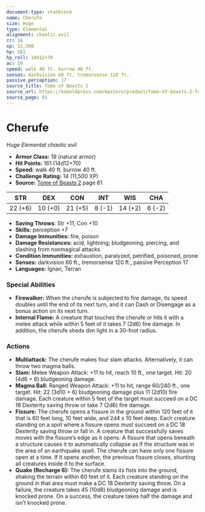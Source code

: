 ```yaml
---
document-type: statblock
name: Cherufe
size: Huge
type: Elemental
alignment: chaotic evil
cr: 14
xp: 11,500
hp: 161
hp_roll: 14d12+70
ac: 19
speed: walk 40 ft. burrow 40 ft.
senses: darkvision 60 ft. tremorsense 120 ft. 
passive_perception: 17
source_title: Tome of Beasts 2
source_url: https://koboldpress.com/kpstore/product/tome-of-beasts-2-for-5th-edition
source_page: 61
---
```


# Cherufe

*Huge* *Elemental* *chaotic evil*

- **Armor Class:** 19 (natural armor)
- **Hit Points:** 161 (14d12+70)
- **Speed:** walk 40 ft. burrow 40 ft.
- **Challenge Rating:** 14 (11,500 XP)
- **Source:** [Tome of Beasts 2](https://koboldpress.com/kpstore/product/tome-of-beasts-2-for-5th-edition) page 61

| STR | DEX | CON | INT | WIS | CHA |
| --- | --- | --- | --- | --- | --- |
| 22 (+6) | 10 (+0) | 21 (+5) | 8 (-1) | 14 (+2) | 6 (-2) |

- **Saving Throws**: Str +11, Con +10
- **Skills:** perception +7
- **Damage Immunities:** fire, poison
- **Damage Resistances:** acid, lightning; bludgeoning, piercing, and slashing from nonmagical attacks
- **Condition Immunities:** exhaustion, paralyzed, petrified, poisoned, prone
- **Senses:** darkvision 60 ft., tremorsense 120 ft., passive Perception 17
- **Languages:** Ignan, Terran

### Special Abilities

- **Firewalker:** When the cherufe is subjected to fire damage, its speed doubles until the end of its next turn, and it can Dash or Disengage as a bonus action on its next turn.
- **Internal Flame:** A creature that touches the cherufe or hits it with a melee attack while within 5 feet of it takes 7 (2d6) fire damage. In addition, the cherufe sheds dim light in a 30-foot radius.

### Actions

- **Multiattack:** The cherufe makes four slam attacks. Alternatively, it can throw two magma balls.
- **Slam:** Melee Weapon Attack: +11 to hit, reach 10 ft., one target. Hit: 20 (4d6 + 6) bludgeoning damage.
- **Magma Ball:** Ranged Weapon Attack: +11 to hit, range 60/240 ft., one target. Hit: 22 (3d10 + 6) bludgeoning damage plus 11 (2d10) fire damage. Each creature within 5 feet of the target must succeed on a DC 18 Dexterity saving throw or take 7 (2d6) fire damage.
- **Fissure:** The cherufe opens a fissure in the ground within 120 feet of it that is 60 feet long, 10 feet wide, and 2d4 x 10 feet deep. Each creature standing on a spot where a fissure opens must succeed on a DC 18 Dexterity saving throw or fall in. A creature that successfully saves moves with the fissure’s edge as it opens. A fissure that opens beneath a structure causes it to automatically collapse as if the structure was in the area of an earthquake spell. The cherufe can have only one fissure open at a time. If it opens another, the previous fissure closes, shunting all creatures inside it to the surface.
- **Quake (Recharge 6):** The cherufe slams its fists into the ground, shaking the terrain within 60 feet of it. Each creature standing on the ground in that area must make a DC 18 Dexterity saving throw. On a failure, the creature takes 45 (10d8) bludgeoning damage and is knocked prone. On a success, the creature takes half the damage and isn’t knocked prone.
